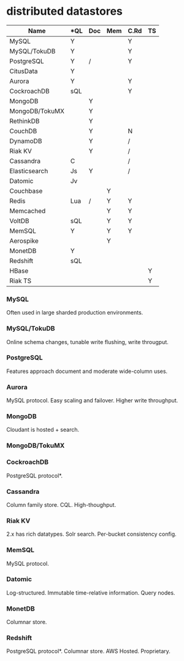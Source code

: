 # distributed datastores

| Name          | *QL | Doc | Mem | C.Rd | TS |
| ------------- | --- | --- | --- | ---- | -- |
| MySQL         |  Y  |     |     |   Y  |    |
| MySQL/TokuDB  |  Y  |     |     |   Y  |    |
| PostgreSQL    |  Y  |  /  |     |   Y  |    |
| CitusData     |  Y  |     |     |      |    |
| Aurora        |  Y  |     |     |   Y  |    |
| CockroachDB   | sQL |     |     |   Y  |    |
| MongoDB       |     |  Y  |     |      |    |
| MongoDB/TokuMX|     |  Y  |     |      |    |
| RethinkDB     |     |  Y  |     |      |    |
| CouchDB       |     |  Y  |     |   N  |    |
| DynamoDB      |     |  Y  |     |   /  |    |
| Riak KV       |     |  Y  |     |   /  |    |
| Cassandra     |  C  |     |     |   /  |    |
| Elasticsearch | Js  |  Y  |     |   /  |    |
| Datomic       | Jv  |     |     |      |    |
| Couchbase     |     |     |  Y  |      |    |
| Redis         | Lua |  /  |  Y  |   Y  |    |
| Memcached     |     |     |  Y  |   Y  |    |
| VoltDB        | sQL |     |  Y  |   Y  |    |
| MemSQL        |  Y  |     |  Y  |   Y  |    |
| Aerospike     |     |     |  Y  |      |    |
| MonetDB       |  Y  |     |     |      |    |
| Redshift      | sQL |     |     |      |    |
| HBase         |     |     |     |      |  Y |
| Riak TS       |     |     |     |      |  Y |

### MySQL
Often used in large sharded production environments.

### MySQL/TokuDB
Online schema changes, tunable write flushing, write througput.

### PostgreSQL
Features approach document and moderate wide-column uses.

### Aurora
MySQL protocol. Easy scaling and failover. Higher write throughput.

### MongoDB
Cloudant is hosted + search.

### MongoDB/TokuMX

### CockroachDB
PostgreSQL protocol*.

### Cassandra
Column family store. CQL. High-thoughput.

### Riak KV
2.x has rich datatypes. Solr search. Per-bucket consistency config.

### MemSQL
MySQL protocol.

### Datomic
Log-structured. Immutable time-relative information. Query nodes.

### MonetDB
Columnar store.

### Redshift
PostgreSQL protocol*. Columnar store. AWS Hosted. Proprietary.

